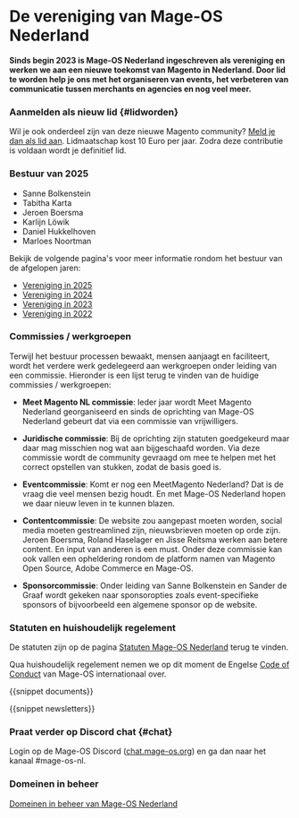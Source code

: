 # De vereniging van Mage-OS Nederland

**Sinds begin 2023 is Mage-OS Nederland ingeschreven als vereniging en werken we aan een nieuwe toekomst van Magento in Nederland. Door lid te worden help je ons met het organiseren van events, het verbeteren van communicatie tussen merchants en agencies en nog veel meer.**

### Aanmelden als nieuw lid {#lidworden}
Wil je ook onderdeel zijn van deze nieuwe Magento community? [Meld je dan als lid aan](/lid-worden). Lidmaatschap kost 10 Euro per jaar. Zodra deze contributie is voldaan wordt je definitief lid.

### Bestuur van 2025

- Sanne Bolkenstein
- Tabitha Karta
- Jeroen Boersma
- Karlijn Löwik
- Daniel Hukkelhoven
- Marloes Noortman

Bekijk de volgende pagina's voor meer informatie rondom het bestuur van de afgelopen jaren:

- [Vereniging in 2025](/vereniging-2025)
- [Vereniging in 2024](/vereniging-2024)
- [Vereniging in 2023](/vereniging-2023)
- [Vereniging in 2022](/vereniging-2022)

### Commissies / werkgroepen
Terwijl het bestuur processen bewaakt, mensen aanjaagt en faciliteert, wordt het verdere werk gedelegeerd aan werkgroepen onder leiding van een commissie. Hieronder is een lijst terug te vinden van de huidige commissies / werkgroepen:

- **Meet Magento NL commissie**: Ieder jaar wordt Meet Magento Nederland georganiseerd en sinds de oprichting van Mage-OS Nederland gebeurt dat via een commissie van vrijwilligers.

- **Juridische commissie**: Bij de oprichting zijn statuten goedgekeurd maar daar mag misschien nog wat aan bijgeschaafd worden. Via deze commissie wordt de community gevraagd om mee te helpen met het correct opstellen van stukken, zodat de basis goed is.

- **Eventcommissie**: Komt er nog een MeetMagento Nederland? Dat is de vraag die veel mensen bezig houdt. En met Mage-OS Nederland hopen we daar nieuw leven in te kunnen blazen.

- **Contentcommissie**: De website zou aangepast moeten worden, social media moeten gestreamlined zijn, nieuwsbrieven moeten op orde zijn. Jeroen Boersma, Roland Haselager en Jisse Reitsma werken aan betere content. En input van anderen is een must. Onder deze commissie kan ook vallen een opheldering rondom de platform namen van Magento Open Source, Adobe Commerce en Mage-OS.

- **Sponsorcommissie**: Onder leiding van Sanne Bolkenstein en Sander de Graaf wordt gekeken naar sponsoropties zoals event-specifieke sponsors of bijvoorbeeld een algemene sponsor op de website.

### Statuten en huishoudelijk regelement
De statuten zijn op de pagina [Statuten Mage-OS Nederland](/statuten) terug te vinden.

Qua huishoudelijk regelement nemen we op dit moment de Engelse [Code of Conduct](https://mage-os.org/code-of-conduct) van Mage-OS internationaal over.

{{snippet documents}}

{{snippet newsletters}}

### Praat verder op Discord chat {#chat}
Login op de Mage-OS Discord ([chat.mage-os.org](http://chat.mage-os.org)) en ga dan naar het kanaal #mage-os-nl.

### Domeinen in beheer
[Domeinen in beheer van Mage-OS Nederland](/domeinen)
